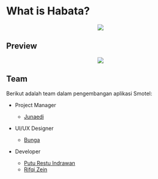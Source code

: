 # What is Habata?

<p align="center">
  <img src="https://user-images.githubusercontent.com/57904667/187056650-4cdccaa2-2eb9-4e96-a6e4-be040e648cb2.jpg">
</p>

## Preview
<p align="center">
  <img src="https://user-images.githubusercontent.com/57904667/187056662-61f2c572-da7c-4903-9b9c-82fcf2febb4e.jpg">
</p>

## Team

Berikut adalah team dalam pengembangan aplikasi Smotel:

* Project Manager
  * [Junaedi](null)

* UI/UX Designer
  * [Bunga](null)

* Developer
  * [Putu Restu Indrawan](https://github.com/restuindrawan)
  * [Rifqi Zein](https://github.com/Evan-Devara)
